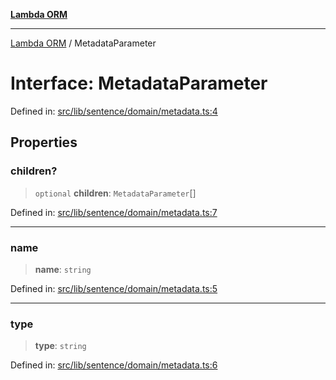 [**Lambda ORM**](../README.md)

***

[Lambda ORM](../README.md) / MetadataParameter

# Interface: MetadataParameter

Defined in: [src/lib/sentence/domain/metadata.ts:4](https://github.com/lambda-orm/lambdaorm-base/blob/54d568062b637a6aed5442a048b140146d1f573b/src/lib/sentence/domain/metadata.ts#L4)

## Properties

### children?

> `optional` **children**: `MetadataParameter`[]

Defined in: [src/lib/sentence/domain/metadata.ts:7](https://github.com/lambda-orm/lambdaorm-base/blob/54d568062b637a6aed5442a048b140146d1f573b/src/lib/sentence/domain/metadata.ts#L7)

***

### name

> **name**: `string`

Defined in: [src/lib/sentence/domain/metadata.ts:5](https://github.com/lambda-orm/lambdaorm-base/blob/54d568062b637a6aed5442a048b140146d1f573b/src/lib/sentence/domain/metadata.ts#L5)

***

### type

> **type**: `string`

Defined in: [src/lib/sentence/domain/metadata.ts:6](https://github.com/lambda-orm/lambdaorm-base/blob/54d568062b637a6aed5442a048b140146d1f573b/src/lib/sentence/domain/metadata.ts#L6)
